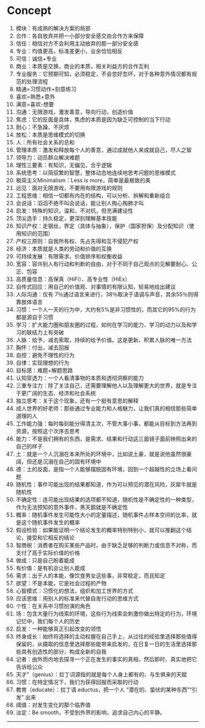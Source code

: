 # Concept

1. 模块：有成熟的解决方案的局部
2. 合作：各自放弃并把一小部分安全感交由合作方来保障
3. 信任：相信对方不会利用主动放弃的那一部分安全感
4. 专业：均值更高，标准差更小，业余恰恰相反
5. 可信：诚信+专业
6. 商业：本质是交换，商业的本质，相关利益方的合作互利
7. 专业服务：它预期可知，必须稳定，不会忽好忽坏，对于各种意外情况都有规范的处理流程
8. 精通=习惯动作+刻意练习
9. 喜欢=熟悉+意外
10. 满意=喜欢-想要
11. 沟通：无限游戏，激发善意，导向行动，创造价值
12. 焦虑：它的反面是具体，焦虑的本质是因为缺乏可控制的当下行动
13. 耐心：不急躁、不厌烦
14. 放松：本质是思维模式的切换
15. 人：所有社会关系的总和
16. 管理本质：激发和释放每个人的善意，通过成就他人来成就自己，尽人之智
17. 领导力：动员群众解决难题
18. 理性三要素：有知识，无偏见，合乎逻辑
19. 系统思考：以简驭繁的智慧，整体动态地连续地思考问题的思维模式
20. 极简主义Minimalism：Less is more，简单是最极致的美
21. 远见：面对无限游戏，不要用有限游戏的规则
22. 工程思维：相信一切都有内在的结构，可以分析、拆解和重新组合
23. 会说话：滔滔不绝不叫会说话，能让别人掏心掏肺才叫
24. 启发：特殊的知识，温和，不对抗，但充满建设性
25. 顶尖选手：持久稳定，更深刻理解基本技能
26. 知识产权：走钢丝，界定（具体与抽象），保护（国家担保）及分配知识（使用知识的范围）
27. 产权三原则：自我所有权、先占先得和互不侵犯产权
28. 经济：本质就是人类的劳动和价值的互换
29. 可持续发展：有限需求、价值排序和权衡收益
30. 宽容：容许别人有行动和判断的自由，对于不同于自己观点的见解要耐心、公正、包容
31. 高质量信息：高保真（HiFi）、高专业性（HiEx）
32. 自传式回应：用自己的价值观、对事情的有限认知，轻易地给出建议
33. 人际沟通：仅有 7％通过语言来进行，38％取决于语调与声音，其余55％则得靠肢体语言
34. 习惯：一个人一天的行为中，大约有5%是非习惯性的，而其它的95%的行为都是源自于习惯
35. 学习：扩大能力圈和朋友圈的过程，如何在学习的能力、学习的动力以及和学习的联结力上有突破
36. 人脉：给予，减去索取，持续的给予价值。这是更新、积累人脉的唯一方法
37. 胸怀：付出，减去回报
38. 自控：避免不理性的行为
39. 自律：实现理想的行为
40. 目标感：难题+解题思路
41. 认知穿透力：一个人看清事物的本质和透彻洞察的能力
42. 三重专注力：除了关注自己，还需要理解他人以及理解更大的世界，就是专注于更广阔的生态、经济和社会系统
43. 独立思考：关于这个现象，还有一个挺有意思的解释
44. 成人世界的好老师：那些通过专业能力和人格魅力，让我们真的相信那些简单道理的人
45. 工作能力强：每时每刻能分得清主次，不管大事小事，都能从目标到方法再到资源，按照这个次序去思考
46. 能力：不是我们拥有的东西，是需求、结果和行动这三面镜子面前映照出来的自己的样子
47. 土：就是一个人沉溺在本来所处的环境中，比如说土豪，就是说他虽然很豪阔，但还是沉溺在自己的固有环境中
48. 德：土的反面，是指一个人能够摆脱固有环境，回到一个超越性的立场上看问题
49. 随机性：事件可能出现的结果都知道，作为可以预见的潜在风险，灰犀牛就是随机性
50. 不确定性：连可能出现结果的选项都不知道，随机性是不确定性的一种类型，作为无法预知的意外事件，黑天鹅就是不确定性
51. 概率：随机事件发生可能性大小的定量描述，随机事件占样本空间的比率，就是这个随机事件发生的概率
52. 假设检验：如果能证明一个结论发生的概率特别特别小，就可以推翻这个结论，接受和它相反的结论
53. 智商税：消费者在购买某些产品时，由于缺乏足够的判断力或信息不对称，而支付了高于实际价值的价格
54. 做成：只是自己盼着能成
55. 有价值：是有机会让别人能成
56. 需求：出于人的本能，像饮食男女这些事，非常稳定，而且知足
57. 欲望：不是本能，它是社会过程的产物
58. 心智模式：习惯化的想法，组织和加工世界的方式
59. 应该思维：用别人的标准来代替自发行动的思维方式
60. 个性：在关系中习惯扮演的角色
61. 场：包含大量行为线索的环境，这些行为线索会刺激你做出特定的行为，环境记忆中，我们每个人的历史
62. 启发：一种能够真正引起改变的领悟
63. 终身成长：始终将选择的主动权握在自己手上，从过往的经验里选择那些值得保留的，从摄取的信息里选择那些能带来启发的，在日复一日的生活里选择那些具有创造性的部分，构成全新的自我
64. 记者：由外而内地去探寻一个正在发生的事实的真相，然后即时、真实地把它告诉给公众
65. 天才”（genius）：拉丁词源指的就是每个人身上都有的、与生俱来的天赋
66. 习惯：在特定情况下，我们为获得回报而采取的行动
67. 教育（educate）：拉丁语 eductus，把一个人 “潜在的、蛰伏的某种东西”“引发” 出来
68. 阈值：对发生变化的那个临界值
69. 淡定：Be smooth，不受到外界的影响，追求自己内心的平静。

---
